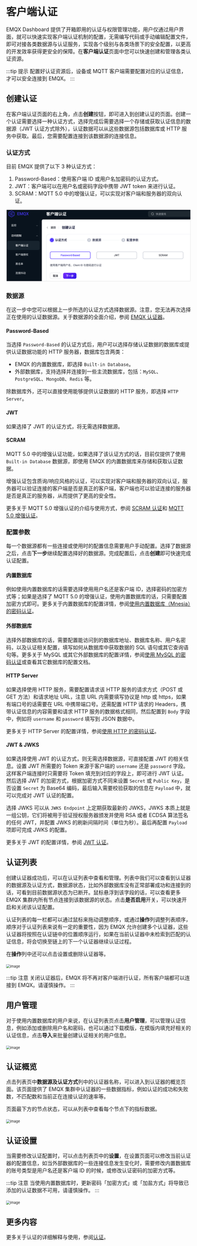 # 客户端认证

EMQX Dashboard 提供了开箱即用的认证与权限管理功能，用户仅通过用户界面，就可以快速实现客户端认证机制的配置，无需编写代码或手动编辑配置文件，即可对接各类数据源与认证服务，实现各个级别与各类场景下的安全配置，以更高的开发效率获得更安全的保障。在**客户端认证**页面中您可以快速创建和管理各类认证资源。

:::tip 提示
配置好认证资源后，设备或 MQTT 客户端需要配置对应的认证信息，才可以安全连接到 EMQX。
:::

## 创建认证

在客户端认证页面的右上角，点击**创建**按钮，即可进入到创建认证的页面。创建一个认证需要选择一种认证方式，选择完成后需要选择一个存储或获取认证信息的数据源（JWT 认证方式除外），认证数据可以从这些数据源包括数据库或 HTTP 服务中获取。最后，您需要配置连接到该数据源的连接信息。

### 认证方式

目前 EMQX 提供了以下 3 种认证方式：

1. Password-Based：使用客户端 ID 或用户名加密码的认证方式。
2. JWT：客户端可以在用户名或密码字段中携带 JWT token 来进行认证。
3. SCRAM：MQTT 5.0 中的增强认证，可以实现对客户端和服务器的双向认证。

<img src="./assets/create-authn.png" alt="image" style="zoom: 67%;" />

### 数据源

在这一步中您可以根据上一步所选的认证方式选择数据源。注意，您无法再次选择正在使用的认证数据源。关于数据源的全面介绍，参阅 [EMQX 认证器](../access-control/authn/authn.md#emqx-认证器)。

#### Password-Based

当选择 `Password-Based` 的认证方式后，用户可以选择存储认证数据的数据库或提供认证数据功能的 HTTP 服务器，数据库包含两类：

- EMQX 的内置数据库，即选择 `Built-in Database`。
- 外部数据库，支持选择并连接到一些主流数据库，包括：`MySQL`、`PostgreSQL`、`MongoDB`、`Redis` 等。

除数据库外，还可以直接使用能够提供认证数据的 HTTP 服务，即选择 `HTTP Server`。

#### JWT

如果选择了 JWT 的认证方式，将无需选择数据源。

#### SCRAM

MQTT 5.0 中的增强认证功能，如果选择了该认证方式的话，目前仅提供了使用 `Built-in Database` 数据源，即使用 EMQX 的内置数据库来存储和获取认证数据。

增强认证包含质询/响应风格的认证，可以实现对客户端和服务器的双向认证，服务器可以验证连接的客户端是否是真正的客户端，客户端也可以验证连接的服务器是否是真正的服务器，从而提供了更高的安全性。

更多关于 MQTT 5.0 增强认证的介绍与使用方式，参阅 [SCRAM 认证](../access-control/authn/scram.md)和 [MQTT 5.0 增强认证](../access-control/authn/kerberos.md)。

### 配置参数

每一个数据源都有一些连接或使用时的配置信息需要用户手动配置。选择了数据源之后，点击**下一步**继续配置选择好的数据源。完成配置后，点击**创建**即可快速完成认证配置。

#### 内置数据库

例如使用内置数据库的话需要选择使用用户名还是客户端 ID，选择密码的加密方式等；如果是选择了 MQTT 5.0 的增强认证，使用内置数据库的话，只需要配置加密方式即可。更多关于内置数据库的配置详情，参阅[使用内置数据库（Mnesia）的密码认证](../access-control/authn/mnesia.md)。

#### 外部数据库

选择外部数据库的话，需要配置能访问到的数据库地址、数据库名称、用户名密码，以及认证相关配置，填写如何从数据库中获取数据的 SQL 语句或其它查询语句等。更多关于 MySQL 或其它外部数据库的配置详情，参阅[使用 MySQL 的密码认证](../access-control/authn/mysql.md)或查看其它数据库的配置文档。

#### HTTP Server

如果选择使用 HTTP 服务，需要配置请求该 HTTP 服务的请求方式（POST 或 GET 方法）和请求地址 URL，注意 URL 内需要填写协议是 http 或 https，如果有端口号的话需要在 URL 中携带端口号。还需配置 HTTP 请求的 Headers，携带认证信息的内容需要和请求 HTTP 服务的数据格式相同，然后配置到 `Body` 字段中，例如将 `username` 和 `password` 填写到 JSON 数据中。

更多关于 HTTP Server 的配置详情，参阅[使用 HTTP 的密码认证](../access-control/authn/http.md)。

#### JWT & JWKS

如果选择使用 JWT 的认证方式，则无需选择数据源，可直接配置 JWT 的相关信息。设置 JWT 所需要的 Token 来源于客户端的 `username` 还是 `password` 字段。这样客户端连接时只需要将 Token 填充到对应的字段上，即可进行 JWT 认证。然后选择 JWT 的加密方式，根据加密方式不同来设置 `Secret` 或 `Public Key`，是否设置 `Secret` 为 Base64 编码，最后输入需要校验获取的信息在 `Payload` 中，就可以完成对 JWT 认证的配置。

选择 JWKS 可以从 `JWKS Endpoint` 上定期获取最新的 JWKS，JWKS 本质上就是一组公钥，它们将被用于验证授权服务器颁发并使用 RSA 或者 ECDSA 算法签名的任何 JWT，并配置 JWKS 的刷新间隔时间（单位为秒）。最后再配置 `Payload` 项即可完成 JWKS 的配置。

更多关于 JWT 的配置详情，参阅 [JWT 认证](../access-control/authn/jwt.md)。

## 认证列表

创建认证器成功后，可以在认证列表中查看和管理。列表中我们可以查看到认证器的数据源及认证方式，数据源状态，比如外部数据库没有正常部署成功和连接到的话，可看到目前数据源状态为已断开。鼠标悬浮到该字段的话，可以查看更多 EMQX 集群内所有节点连接到该数据源的状态。点击**是否启用**开关，可以快速开启和关闭该认证配置。

认证列表的每一栏都可以通过鼠标来拖动调整顺序，或通过**操作**列调整列表顺序，顺序对于认证列表来说有一定的重要性，因为 EMQX 允许创建多个认证器，这些认证器将按照在认证链中的位置顺序运行，如果在当前认证器中未检索到匹配的认证信息，将会切换至链上的下一个认证器继续认证过程。

在**操作**列中还可以点击设置或删除认证器等。

<img src="./assets/authn-list.png" alt="image" style="zoom:67%;" />

:::tip 注意
关闭认证器后，EMQX 将不再对客户端进行认证，所有客户端都可以连接到 EMQX。请谨慎操作。
:::

## 用户管理

对于使用内置数据库的用户来说，在认证列表页点击**用户管理**，可以管理认证信息，例如添加或删除用户名和密码，也可以通过下载模版，在模版内填充好相关的认证信息，点击**导入**来批量创建认证相关的用户信息。

<img src="./assets/authn-users.png" alt="image" style="zoom:67%;" />

## 认证概览

点击列表页中**数据源及认证方式**列中的认证器名称，可以进入到认证器的概览页面。该页面提供了 EMQX 集群中认证器的一些数据指标，例如认证的成功和失败数，不匹配数和当前正在连接认证的速率等。

页面最下方的节点状态，可以从列表中查看每个节点下的指标数据。

<img src="./assets/authn-overview.png" alt="image" style="zoom:67%;" />

## 认证设置

当需要修改认证配置时，可以点击列表页中的**设置**，在设置页面可以修改当前认证器的配置信息，如当外部数据库的一些连接信息发生变化时，需要修改内置数据库的账号类型是用户名还是客户端 ID 的时候，或修改认证密码的加密方式等。

:::tip 注意
当使用内置数据库时，更新密码「加密方式」或「加盐方式」将导致已添加的认证数据不可用，请谨慎操作。
:::

<img src="./assets/authn-settings.png" alt="image" style="zoom:67%;" />

## 更多内容

更多关于认证的详细解释与使用，参阅[认证](../access-control/authn/authn.md)。
